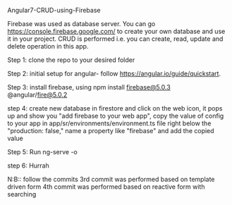 Angular7-CRUD-using-Firebase

Firebase was used as database server. You can go https://console.firebase.google.com/ to create your own database and use it in your project.
CRUD is performed i.e. you can create, read, update and delete operation in this app.

Step 1: clone the repo to your desired folder

Step 2: initial setup for angular- follow https://angular.io/guide/quickstart.

Step 3: install firebase, using npm install firebase@5.0.3 @angular/fire@5.0.2

step 4: create new database in firestore and click on the web icon, it pops up and show you "add firebase to your web app", copy the value of config to your app in app/sr/environments/environment.ts file right below the "production: false," name a property like "firebase" and add the copied value

Step 5: Run ng-serve -o

step 6: Hurrah

N:B:: follow the commits
3rd commit was performed based on template driven form
4th commit was performed based on reactive form with searching
